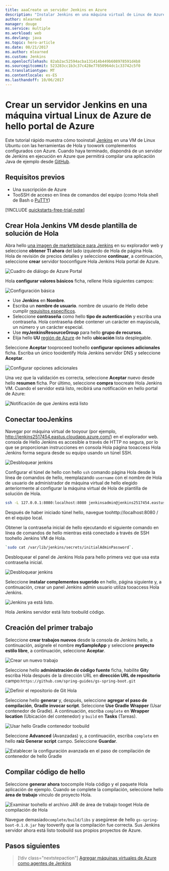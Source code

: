 ```yaml
---
title: aaaCreate un servidor Jenkins en Azure
description: "Instalar Jenkins en una máquina virtual de Linux de Azure desde la plantilla de solución de hello Jenkins y generar una aplicación de Java de ejemplo."
author: mlearned
manager: douge
ms.service: multiple
ms.workload: web
ms.devlang: java
ms.topic: hero-article
ms.date: 08/21/2017
ms.author: mlearned
ms.custom: Jenkins
ms.openlocfilehash: 82ab2ac52594acba131414b449b608978591d4b8
ms.sourcegitcommit: 523283cc1b3c37c428e77850964dc1c33742c5f0
ms.translationtype: MT
ms.contentlocale: es-ES
ms.lasthandoff: 10/06/2017
---
```

# <a name="create-a-jenkins-server-on-an-azure-linux-vm-from-hello-azure-portal"></a>Crear un servidor Jenkins en una máquina virtual Linux de Azure de hello portal de Azure

Este tutorial rápido muestra cómo tooinstall [Jenkins](https://jenkins.io) en una VM de Linux Ubuntu con las herramientas de Hola y toowork complementos configurados con Azure. Cuando haya terminado, dispondrá de un servidor de Jenkins en ejecución en Azure que permitirá compilar una aplicación Java de ejemplo desde [GitHub](https://github.com).

## <a name="prerequisites"></a>Requisitos previos

* Una suscripción de Azure
* TooSSH de acceso en línea de comandos del equipo (como Hola shell de Bash o [PuTTY](http://www.putty.org/))

[!INCLUDE [quickstarts-free-trial-note](../../includes/quickstarts-free-trial-note.md)]

## <a name="create-hello-jenkins-vm-from-hello-solution-template"></a>Crear Hola Jenkins VM desde plantilla de solución de Hola

Abra hello [una imagen de marketplace para Jenkins](https://azuremarketplace.microsoft.com/marketplace/apps/azure-oss.jenkins?tab=Overview) en su explorador web y seleccione **obtener TI ahora** del lado izquierdo de Hola de página Hola. Hola de revisión de precios detalles y seleccione **continuar**, a continuación, seleccione **crear** servidor tooconfigure Hola Jenkins Hola portal de Azure. 
   
![Cuadro de diálogo de Azure Portal](./media/install-jenkins-solution-template/ap-create.png)

Hola **configurar valores básicos** ficha, rellene Hola siguientes campos:

![Configuración básica](./media/install-jenkins-solution-template/ap-basic.png)

* Use **Jenkins** en **Nombre**.
* Escriba un **nombre de usuario**. nombre de usuario de Hello debe cumplir [requisitos específicos](/azure/virtual-machines/linux/faq#what-are-the-username-requirements-when-creating-a-vm).
* Seleccione **contraseña** como hello **tipo de autenticación** y escriba una contraseña. Hola contraseña debe contener un carácter en mayúscula, un número y un carácter especial.
* Use **myJenkinsResourceGroup** para hello **grupo de recursos**.
* Elija hello **UU** [región de Azure](https://azure.microsoft.com/regions/) de hello **ubicación** lista desplegable.

Seleccione **Aceptar** tooproceed toohello **configurar opciones adicionales** ficha. Escriba un único tooidentify Hola Jenkins servidor DNS y seleccione **Aceptar**.

![Configurar opciones adicionales](./media/install-jenkins-solution-template/ap-addtional.png)  

 Una vez que la validación es correcta, seleccione **Aceptar** nuevo desde hello **resumen** ficha. Por último, seleccione **compra** toocreate Hola Jenkins VM. Cuando el servidor está listo, recibirá una notificación en hello portal de Azure:   

![Notificación de que Jenkins está listo](./media/install-jenkins-solution-template/jenkins-deploy-notification-ready.png)

## <a name="connect-toojenkins"></a>Conectar tooJenkins

Navegar por máquina virtual de tooyour (por ejemplo, http://jenkins2517454.eastus.cloudapp.azure.com/) en el explorador web. consola de Hello Jenkins es accesible a través de HTTP no segura, por lo que se proporcionan instrucciones en consola Hola página tooaccess Hola Jenkins forma segura desde su equipo usando un túnel SSH.

![Desbloquear jenkins](./media/install-jenkins-solution-template/jenkins-ssh-instructions.png)

Configurar el túnel de hello con hello `ssh` comando página Hola desde la línea de comandos de hello, reemplazando `username` con el nombre de Hola de usuario de administrador de máquina virtual de hello elegido anteriormente al configurar la máquina virtual de Hola de plantilla de solución de Hola.

```bash
ssh -L 127.0.0.1:8080:localhost:8080 jenkinsadmin@jenkins2517454.eastus.cloudapp.azure.com
```

Después de haber iniciado túnel hello, navegue toohttp://localhost:8080 / en el equipo local. 

Obtener la contraseña inicial de hello ejecutando el siguiente comando en línea de comandos de hello mientras está conectado a través de SSH toohello Jenkins VM de Hola.

```bash
`sudo cat /var/lib/jenkins/secrets/initialAdminPassword`.
```

Desbloquear el panel de Jenkins Hola para hello primera vez que usa esta contraseña inicial.

![Desbloquear jenkins](./media/install-jenkins-solution-template/jenkins-unlock.png)

Seleccione **instalar complementos sugerido** en hello, página siguiente y, a continuación, crear un panel Jenkins admin usuario utiliza tooaccess Hola Jenkins.

![Jenkins ya está listo.](./media/install-jenkins-solution-template/jenkins-welcome.png)

Hola Jenkins servidor está listo toobuild código.

## <a name="create-your-first-job"></a>Creación del primer trabajo

Seleccione **crear trabajos nuevos** desde la consola de Jenkins hello, a continuación, asígnele el nombre **mySampleApp** y seleccione **proyecto estilo libre**, a continuación, seleccione **Aceptar**.

![Crear un nuevo trabajo](./media/install-jenkins-solution-template/jenkins-new-job.png) 

Seleccione hello **administración de código fuente** ficha, habilite **Git**y escriba Hola después de la dirección URL en **dirección URL de repositorio** campo:`https://github.com/spring-guides/gs-spring-boot.git`

![Definir el repositorio de Git Hola](./media/install-jenkins-solution-template/jenkins-job-git-configuration.png) 

Seleccione hello **generar** y, después, seleccione **agregar el paso de compilación**, **Gradle invocar script**. Seleccione **Use Gradle Wrapper** (Usar contenedor de Gradle). A continuación, escriba `complete` en **Wrapper location** (Ubicación del contenedor) y `build` en **Tasks** (Tareas).

![Usar hello Gradle contenedor toobuild](./media/install-jenkins-solution-template/jenkins-job-gradle-config.png) 

Seleccione **Advanced** (Avanzadas) y, a continuación, escriba `complete` en hello **raíz Generar script** campo. Seleccione **Guardar**.

![Establecer la configuración avanzada en el paso de compilación de contenedor de hello Gradle](./media/install-jenkins-solution-template/jenkins-job-gradle-advances.png) 

## <a name="build-hello-code"></a>Compilar código de hello

Seleccione **generar ahora** toocompile Hola código y el paquete Hola aplicación de ejemplo. Cuando se complete la compilación, seleccione hello **área de trabajo** vínculo de proyecto Hola.

![Examinar toohello el archivo JAR de área de trabajo tooget Hola de compilación de Hola](./media/install-jenkins-solution-template/jenkins-access-workspace.png) 

Navegue demasiado`complete/build/libs` y asegúrese de hello `gs-spring-boot-0.1.0.jar` hay tooverify que la compilación fue correcta. Sus Jenkins servidor ahora está listo toobuild sus propios proyectos de Azure.

## <a name="next-steps"></a>Pasos siguientes

> [!div class="nextstepaction"]
> [Agregar máquinas virtuales de Azure como agentes de Jenkins](jenkins-azure-vm-agents.md)

